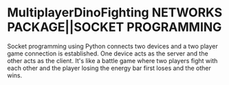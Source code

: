 
# MultiplayerDinoFighting NETWORKS PACKAGE||SOCKET PROGRAMMING

Socket programming using Python connects two devices and a two player game connection is established. One device acts as the server and the other acts as the client. It's like a battle game where two players fight with each other and the player losing the energy bar first loses and the other wins.
